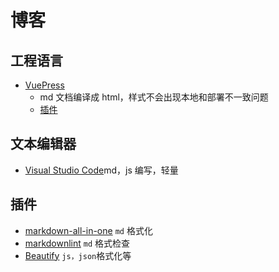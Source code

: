 # 博客

## 工程语言

- [VuePress](https://vuepress.vuejs.org/zh/)
  - md 文档编译成 html，样式不会出现本地和部署不一致问题
  - [插件](https://github.com/vuepress/awesome-vuepress#plugins)

## 文本编辑器

- [Visual Studio Code](https://code.visualstudio.com)md，js 编写，轻量

## 插件

- [markdown-all-in-one](https://marketplace.visualstudio.com/items?itemName=yzhang.markdown-all-in-one) `md` 格式化
- [markdownlint](https://marketplace.visualstudio.com/items?itemName=DavidAnson.vscode-markdownlint) `md` 格式检查
- [Beautify](https://marketplace.visualstudio.com/items?itemName=HookyQR.beautify) `js，json`格式化等
